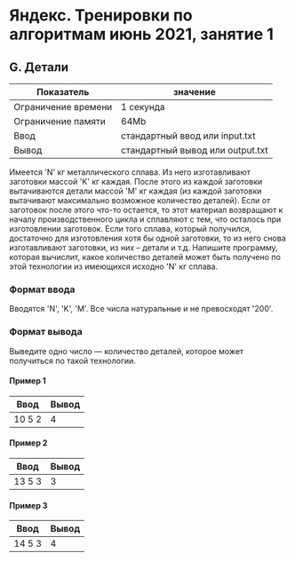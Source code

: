 # Яндекс. Тренировки по алгоритмам июнь 2021, занятие 1

## G. Детали

| Показатель           | значение                          |
|----------------------|-----------------------------------|
| Ограничение времени  | 1 секунда                         |
| Ограничение памяти   | 64Mb                              |
| Ввод                 | стандартный ввод или input.txt    |
| Вывод                | стандартный вывод или output.txt  |

Имеется 'N' кг металлического сплава. Из него изготавливают заготовки массой 'K' кг каждая. После этого из каждой заготовки вытачиваются детали массой 'M' кг каждая (из каждой заготовки вытачивают максимально возможное количество деталей). Если от заготовок после этого что-то остается, то этот материал возвращают к началу производственного цикла и сплавляют с тем, что осталось при изготовлении заготовок. Если того сплава, который получился, достаточно для изготовления хотя бы одной заготовки, то из него снова изготавливают заготовки, из них – детали и т.д. Напишите программу, которая вычислит, какое количество деталей может быть получено по этой технологии из имеющихся исходно 'N' кг сплава.

### Формат ввода

Вводятся 'N', 'K', 'M'. Все числа натуральные и не превосходят '200'.

### Формат вывода

Выведите одно число — количество деталей, которое может получиться по такой технологии.

#### Пример 1

| Ввод   | Вывод |
|--------|------|
| 10 5 2 | 4    |

#### Пример 2

| Ввод   | Вывод |
|--------|-------|
| 13 5 3 | 3     |

#### Пример 3

| Ввод   | Вывод |
|--------|-------|
| 14 5 3 | 4     |
